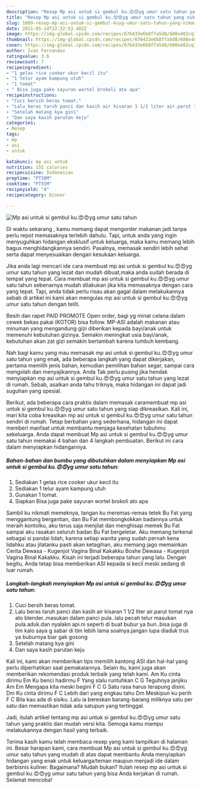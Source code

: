 ```yaml
---
description: "Resep Mp asi untuk si gembul ku.😍😍yg umur satu tahun yang nikmat dan Mudah Dibuat"
title: "Resep Mp asi untuk si gembul ku.😍😍yg umur satu tahun yang nikmat dan Mudah Dibuat"
slug: 1009-resep-mp-asi-untuk-si-gembul-kuyg-umur-satu-tahun-yang-nikmat-dan-mudah-dibuat
date: 2021-05-14T22:32:53.402Z
image: https://img-global.cpcdn.com/recipes/676433e6b8ffa5d8/680x482cq70/mp-asi-untuk-si-gembul-ku😍😍yg-umur-satu-tahun-foto-resep-utama.jpg
thumbnail: https://img-global.cpcdn.com/recipes/676433e6b8ffa5d8/680x482cq70/mp-asi-untuk-si-gembul-ku😍😍yg-umur-satu-tahun-foto-resep-utama.jpg
cover: https://img-global.cpcdn.com/recipes/676433e6b8ffa5d8/680x482cq70/mp-asi-untuk-si-gembul-ku😍😍yg-umur-satu-tahun-foto-resep-utama.jpg
author: Ivan Fernandez
ratingvalue: 3.6
reviewcount: 7
recipeingredient:
- "1 gelas rice cooker ukur kecil itu"
- "1 telur ayam kampung utuh"
- "1 tomat"
- " Bisa juga pake sayuran wortel brokoli ato apa"
recipeinstructions:
- "Cuci bersih beras tomat."
- "Lalu beras taruh panci dan kasih air kisaran 1 1/2 liter air.parut tomat nya ato blender..masukan dalam panci pula..lalu pecah telur masukan pula.aduk.dan nyalakn api.ni seperti di buat bubur ya bun..bisa juga di tim kalo saya g sabar di tim lebih lama soalnya.jangan lupa diaduk trus ya buburnya biar gak gosong"
- "Setelah matang kya gini"
- "Dan saya kasih parutan keju"
categories:
- Resep
tags:
- mp
- asi
- untuk

katakunci: mp asi untuk 
nutrition: 155 calories
recipecuisine: Indonesian
preptime: "PT38M"
cooktime: "PT55M"
recipeyield: "4"
recipecategory: Dinner

---
```



![Mp asi untuk si gembul ku.😍😍yg umur satu tahun](https://img-global.cpcdn.com/recipes/676433e6b8ffa5d8/680x482cq70/mp-asi-untuk-si-gembul-ku😍😍yg-umur-satu-tahun-foto-resep-utama.jpg)

Di waktu  sekarang , kamu memang dapat mengorder makanan jadi tanpa perlu repot memasaknya terlebih dahulu. Tapi, untuk anda yang ingin menyuguhkan hidangan eksklusif untuk keluarga, maka kamu memang lebih bagus menghidangkannya sendiri. Pasalnya, memasak sendiri lebih sehat serta dapat menyesuaikan dengan kesukaan keluarga.

Jika anda lagi mencari ide cara membuat mp asi untuk si gembul ku.😍😍yg umur satu tahun yang lezat dan mudah dibuat,maka anda sudah berada di tempat yang tepat. Cara membuat mp asi untuk si gembul ku.😍😍yg umur satu tahun  sebenarnya mudah dilakukan jika kita memasaknya dengan cara yang tepat. Tapi, anda tidak perlu risau akan gagal dalam melakukannya 
sebab di artikel ini kami akan mengulas mp asi untuk si gembul ku.😍😍yg umur satu tahun dengan teliti.  

Besih dan rapet PAID PROMOTE Open order, bagi yg minat celana dalam cewek bekas pakai (KOTOR) bisa follow. MP-ASI adalah makanan atau minuman yang mengandung gizi diberikan kepada bayi/anak untuk memenuhi kebutuhan gizinya. Semakin meningkat usia bayi/anak, kebutuhan akan zat gizi semakin bertambah karena tumbuh kembang.

Nah bagi kamu yang mau memasak mp asi untuk si gembul ku.😍😍yg umur satu tahun yang enak, ada beberapa langkah yang dapat dikerjakan, pertama memilih jenis bahan, kemudian pemilihan bahan segar, sampai cara mengolah dan menyajikannya. Anda Tak perlu pusing jika hendak menyiapkan mp asi untuk si gembul ku.😍😍yg umur satu tahun yang lezat di rumah. Sebab, asalkan anda  tahu triknya, maka hidangan ini dapat jadi suguhan yang spesial.

Berikut, ada beberapa cara praktis  dalam memasak caramembuat mp asi untuk si gembul ku.😍😍yg umur satu tahun yang siap dikreasikan. Kali ini, mari kita coba kreasikan mp asi untuk si gembul ku.😍😍yg umur satu tahun sendiri di rumah. Tetap berbahan yang sederhana, hidangan ini dapat memberi manfaat untuk membantu menjaga kesehatan tubuhmu sekeluarga. Anda dapat membuat Mp asi untuk si gembul ku.😍😍yg umur satu tahun memakai 4 bahan dan 4 langkah pembuatan. Berikut ini cara dalam menyiapkan hidangannya.

<!--inarticleads1-->

##### Bahan-bahan dan bumbu yang dibutuhkan dalam menyiapkan Mp asi untuk si gembul ku.😍😍yg umur satu tahun:

1. Sediakan 1 gelas rice cooker ukur kecil itu
1. Sediakan 1 telur ayam kampung utuh
1. Gunakan 1 tomat.
1. Siapkan  Bisa juga pake sayuran wortel brokoli ato apa


Sambil ku nikmati memeknya, tangan ku meremas-remas tetek Bu Fat yang menggantung bergantian, dan Bu Fat membongkokkan badannya untuk meraih kontolku, aku terus saja menjilat dan menghisap memek Bu Fat sampai aku rasakan seluruh badan Bu Fat bergeletar. Aku memang terkenal sebagai si pandai lidah, karena setiap wanita yang sudah pernah kena lidahku atau jilatanku pasti akan ketagihan, aku memang jago memainkan Cerita Dewasa - Kugenjot Vagina Binal Kakakku Boshe Dewasa - Kugenjot Vagina Binal Kakakku. Kisah ini terjadi beberapa tahun yang lalu. Dengan begitu, Anda tetap bisa memberikan ASI kepada si kecil meski sedang di luar rumah. 

<!--inarticleads2-->

##### Langkah-langkah menyiapkan Mp asi untuk si gembul ku.😍😍yg umur satu tahun:

1. Cuci bersih beras tomat.
1. Lalu beras taruh panci dan kasih air kisaran 1 1/2 liter air.parut tomat nya ato blender..masukan dalam panci pula..lalu pecah telur masukan pula.aduk.dan nyalakn api.ni seperti di buat bubur ya bun..bisa juga di tim kalo saya g sabar di tim lebih lama soalnya.jangan lupa diaduk trus ya buburnya biar gak gosong
1. Setelah matang kya gini
1. Dan saya kasih parutan keju


Kali ini, kami akan memberikan tips memilih kantong ASI dan hal-hal yang perlu diperhatikan saat pemakaiannya. Selain itu, kami juga akan memberikan rekomendasi produk terbaik yang telah kami. Am Ku cinta dirimu Em Ku benci hadirmu F Yang slalu runtuhkan C G Teguhnya janjiku Am Em Mengapa kita meski begini F C G Satu rasa harus terapung disini. Dm Ku cinta dirimu F C Lebih dari yang engkau tahu Dm Meskipun ku perih F C Bila kau ada di sisiku. Lalu ia bereskan barang-barang miliknya satu per satu dan memastikan tidak ada satupun yang tertinggal. 

Jadi, itulah artikel tentang  mp asi untuk si gembul ku.😍😍yg umur satu tahun  yang praktis dan mudah versi kita. Semoga kamu mampu melakukannya dengan hasil yang terbaik. 

Terima kasih kamu telah membaca resep yang kami tampilkan di halaman ini. Besar harapan kami, cara membuat  Mp asi untuk si gembul ku.😍😍yg umur satu tahun yang mudah di atas dapat membantu Anda menyiapkan hidangan yang enak untuk keluarga/teman maupun menjadi ide dalam berbisnis kuliner. Bagaimana? Mudah bukan? Itulah resep mp asi untuk si gembul ku.😍😍yg umur satu tahun yang bisa Anda kerjakan di rumah. Selamat mencoba!

